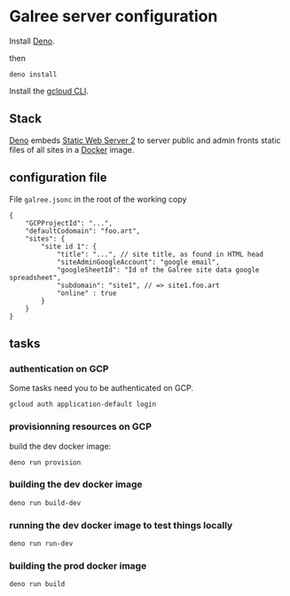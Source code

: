 # Galree server configuration

Install [Deno](https://deno.com/).

then 
```shell
deno install
```

Install the [gcloud CLI](https://cloud.google.com/sdk/docs/install).

## Stack

[Deno](https://deno.com/) embeds [Static Web Server 2](https://static-web-server.net/) to server public and admin fronts static files of all sites in a [Docker](https://www.docker.com/) image.


## configuration file

File `galree.jsonc` in the root of the working copy

```jsonc
{
	"GCPProjectId": "...",
	"defaultCodomain": "foo.art",
	"sites": {
		"site id 1": {
			"title": "...", // site title, as found in HTML head
			"siteAdminGoogleAccount": "google email",
			"googleSheetId": "Id of the Galree site data google spreadsheet",
			"subdomain": "site1", // => site1.foo.art
			"online" : true
		}
	}
}
```

## tasks

### authentication on GCP

Some tasks need you to be authenticated on GCP.

```shell
gcloud auth application-default login
```

### provisionning resources on GCP
build the dev docker image:
```shell
deno run provision
```

### building the dev docker image
```shell
deno run build-dev
```

### running the dev docker image to test things locally
```shell
deno run run-dev
```

### building the prod docker image
```shell
deno run build
```

